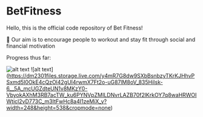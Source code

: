 # BetFitness
Hello, this is the official code repository of Bet Fitness!

💸 Our aim is to encourage people to workout and stay fit through social and financial motivation

Progress thus far:


![alt text](https://dm2301files.storage.live.com/y4mtu7V2roMW4GNQioBzHkoYzOyRgFl6qLTZ6iUO55tUpuTKmeJJnT81DWwGAvxWLKJmKLImUtsv_LUpyesGOdtSl81fnzpMsm3tV8QL04OQ55nsyJN9VGn6elOVKEudnmR-xpy2xdxzW-LaRao4mD2ZzehLaOr7_1o6A-i9B1-rJuRYcRMxIrOpwdx--lzLenq?width=248&height=538&cropmode=none)
![alt text] (https://dm2301files.storage.live.com/y4mR7G8dw9SXbBsnbzyTKrKJHhvPSxmd5I0OkE4cQzOl42gUI4rwmX7Ft2o-uG87lM8oV_835HiIsk-6__5A_mcUGZdteUN1v8MKzY0-VbyokAXhM3RB7acTW_ku6PYNVpZMILDNvrLAZB70f2lKrkOY7q8waHRWOIWticl2vD773C_m3ItFwHc8a4I1zeMiX_y?width=248&height=538&cropmode=none)
